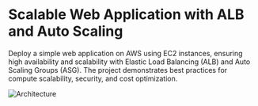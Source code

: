 # Scalable Web Application with ALB and Auto Scaling
Deploy a simple web application on AWS using EC2 instances, ensuring high availability and scalability with Elastic Load Balancing (ALB) and Auto Scaling Groups (ASG). The project demonstrates best practices for compute scalability, security, and cost optimization.

![Architecture ](https://github.com/user-attachments/assets/8eac6a10-f872-4a85-9664-9e8e468b6281)
